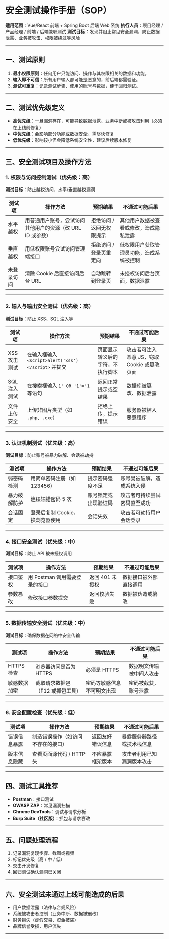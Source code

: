 # 安全测试操作手册（SOP）

**适用范围**：Vue/React 前端 + Spring Boot 后端 Web 系统
**执行人员**：项目经理 / 产品经理 / 前端 / 后端兼职测试
**测试目标**：发现并阻止常见安全漏洞，防止数据泄露、业务被攻击、权限被绕过等风险

---

## 一、测试原则

1. **最小权限原则**：任何用户只能访问、操作与其权限相关的数据和功能。
2. **输入即不可信**：所有用户输入都可能是恶意的，前后端都需验证。
3. **测试可重复**：记录测试步骤、使用的账号与数据，便于回归测试。

---

## 二、测试优先级定义

* **高优先级**：一旦漏洞存在，可能导致数据泄露、业务中断或被攻击利用（必须在上线前修复）
* **中优先级**：会影响部分功能或数据安全，需尽快修复
* **低优先级**：影响较小但会降低系统安全性，建议后续版本修复

---

## 三、安全测试项目及操作方法

### 1. 权限与访问控制测试（优先级：高）

**测试目标**：防止越权访问、水平/垂直越权漏洞

| 测试项   | 操作方法                              | 预期结果           | 不通过可能后果              |
| ----- | --------------------------------- | -------------- | -------------------- |
| 水平越权  | 用普通用户账号，尝试访问其他用户的资源（改 URL ID 或参数） | 拒绝访问 / 返回无权限提示 | 其他用户数据被查看或修改，造成隐私泄露  |
| 垂直越权  | 用低权限账号尝试访问管理端接口                   | 拒绝访问 / 登录页重定向  | 低权限用户获取管理员功能，造成系统被控制 |
| 未登录访问 | 清除 Cookie 后直接访问后台 URL             | 自动跳转到登录页       | 未授权访问后台页面，数据泄露       |

---

### 2. 输入与输出安全测试（优先级：高）

**测试目标**：防止 XSS、SQL 注入等

| 测试项      | 操作方法                                       | 预期结果             | 不通过可能后果                     |
| -------- | ------------------------------------------ | ---------------- | --------------------------- |
| XSS 攻击测试 | 在输入框输入 `<script>alert('xss')</script>` 并提交 | 页面显示转义后的字符，不执行脚本 | 攻击者可注入恶意 JS，窃取 Cookie 或篡改页面 |
| SQL 注入测试 | 在搜索框输入 `1' OR '1'='1` 等语句                  | 返回正常提示或空结果       | 数据库被篡改、数据泄露                 |
| 文件上传安全   | 上传非图片类型（如 `.php`、`.exe`）                   | 拒绝上传，提示错误        | 服务器被植入恶意程序                  |

---

### 3. 认证机制测试（优先级：高）

**测试目标**：防止账号被暴力破解、会话被劫持

| 测试项    | 操作方法                | 预期结果       | 不通过可能后果        |
| ------ | ------------------- | ---------- | -------------- |
| 弱密码检测  | 用简单密码注册（如 123456）   | 提示密码强度不足   | 账号易被破解，造成系统入侵  |
| 暴力破解防护 | 连续输错密码 5 次          | 账号锁定或出现验证码 | 攻击者可持续尝试密码直至成功 |
| 会话固定   | 登录后复制 Cookie，换浏览器使用 | 会话失效       | 攻击者可劫持用户会话登录   |

---

### 4. 接口安全测试（优先级：中）

**测试目标**：防止 API 被未授权调用

| 测试项  | 操作方法                | 预期结果       | 不通过可能后果     |
| ---- | ------------------- | ---------- | ----------- |
| 接口鉴权 | 用 Postman 调用需要登录的接口 | 返回 401 未授权 | 数据接口被外部直接调用 |
| 参数篡改 | 修改接口参数提交            | 返回校验失败     | 数据被伪造或篡改    |

---

### 5. 数据传输安全测试（优先级：中）

**测试目标**：确保数据在网络中安全传输

| 测试项      | 操作方法               | 预期结果          | 不通过可能后果      |
| -------- | ------------------ | ------------- | ------------ |
| HTTPS 检查 | 浏览器访问是否为 HTTPS     | 必须是 HTTPS     | 数据明文传输被中间人攻击 |
| 敏感数据加密   | 截取请求数据包（F12 或抓包工具） | 密码等敏感信息不可明文出现 | 密码被截获，账号泄露   |

---

### 6. 安全配置检查（优先级：低）

| 测试项    | 操作方法              | 预期结果     | 不通过可能后果       |
| ------ | ----------------- | -------- | ------------- |
| 错误信息暴露 | 制造错误操作（如访问不存在的接口） | 返回友好错误信息 | 暴露服务器路径或技术栈信息 |
| 版本信息隐藏 | 查看页面源代码 / HTTP 头  | 不应暴露框架版本 | 攻击者利用已知漏洞版本攻击 |

---

## 四、测试工具推荐

* **Postman**：接口测试
* **OWASP ZAP**：常见漏洞扫描
* **Chrome DevTools**：调试与请求分析
* **Burp Suite（社区版）**：抓包与请求篡改

---

## 五、问题处理流程

1. 记录漏洞复现步骤、截图或视频
2. 标记优先级（高 / 中 / 低）
3. 交由开发修复
4. 回归测试确认漏洞已关闭

---

## 六、安全测试未通过上线可能造成的后果

* 用户数据泄露（法律与合规风险）
* 系统被攻击者控制（业务中断、数据被删改）
* 财务损失（虚假交易、资金被盗）
* 品牌信誉受损，用户流失

---
